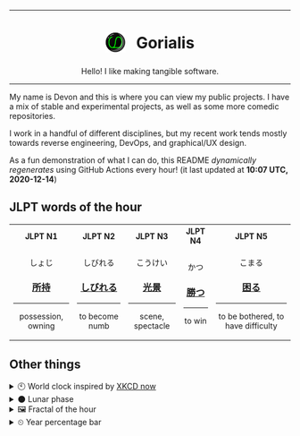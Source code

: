 ***

<h1 align="center">
<sub>
    <img src="readme/resources/avatar.png" height="36">
</sub>
&nbsp;
Gorialis
</h1>
<p align="center">
Hello! I like making tangible software.
</p>

***

My name is Devon and this is where you can view my public projects. I have a mix of stable and experimental projects, as well as some more comedic repositories.

I work in a handful of different disciplines, but my recent work tends mostly towards reverse engineering, DevOps, and graphical/UX design.

As a fun demonstration of what I can do, this README *dynamically regenerates* using GitHub Actions every hour! (it last updated at **10:07 UTC, 2020-12-14**)

<h2>JLPT words of the hour</h2>
<table>
    <tr>
        <th>JLPT N1</th>
        <th>JLPT N2</th>
        <th>JLPT N3</th>
        <th>JLPT N4</th>
        <th>JLPT N5</th>
    </tr>
    <tr>
        <td>
            <p align="center">しょじ</p>
            <h3 align="center"><b><a href="https://jisho.org/search/%E6%89%80%E6%8C%81">所持</a></b></h3>
            <hr>
            <p align="center">possession,<wbr> owning</p>
        </td>
        <td>
            <p align="center">しびれる</p>
            <h3 align="center"><b><a href="https://jisho.org/search/%E3%81%97%E3%81%B3%E3%82%8C%E3%82%8B">しびれる</a></b></h3>
            <hr>
            <p align="center">to become numb</p>
        </td>
        <td>
            <p align="center">こうけい</p>
            <h3 align="center"><b><a href="https://jisho.org/search/%E5%85%89%E6%99%AF">光景</a></b></h3>
            <hr>
            <p align="center">scene,<wbr> spectacle</p>
        </td>
        <td>
            <p align="center">かつ</p>
            <h3 align="center"><b><a href="https://jisho.org/search/%E5%8B%9D%E3%81%A4">勝つ</a></b></h3>
            <hr>
            <p align="center">to win</p>
        </td>
        <td>
            <p align="center">こまる</p>
            <h3 align="center"><b><a href="https://jisho.org/search/%E5%9B%B0%E3%82%8B">困る</a></b></h3>
            <hr>
            <p align="center">to be bothered,<wbr> to have difficulty</p>
        </td>
    </tr>
</table>

<h2>Other things</h2>
<details>
<summary>🕙  World clock inspired by <a href="https://xkcd.com/now">XKCD now</a></summary>

> <img src="generated/now.png" width="512">

</details>
<details>
<summary>🌑 Lunar phase</summary>

The moon is approximately 1.17% through its phase (New Moon).

</details>
<details>
<summary>&#x1f5bc; Fractal of the hour</summary>

> <img src="generated/fractal.png" width="512">

</details>
<details>
<summary>&#x23f2; Year percentage bar</summary>
<pre><code>2020 [███████████████████▁] 95.20%</code></pre>
</details>
